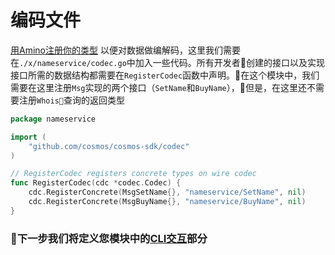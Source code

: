 # 编码文件

[用Amino注册你的类型](https://github.com/tendermint/go-amino#registering-types) 以便对数据做编解码，这里我们需要在`./x/nameservice/codec.go`中加入一些代码。所有开发者创建的接口以及实现接口所需的数据结构都需要在`RegisterCodec`函数中声明。在这个模块中，我们需要在这里注册`Msg`实现的两个接口（`SetName`和`BuyName`），但是，在这里还不需要注册`Whois`查询的返回类型

```go
package nameservice

import (
	"github.com/cosmos/cosmos-sdk/codec"
)

// RegisterCodec registers concrete types on wire codec
func RegisterCodec(cdc *codec.Codec) {
	cdc.RegisterConcrete(MsgSetName{}, "nameservice/SetName", nil)
	cdc.RegisterConcrete(MsgBuyName{}, "nameservice/BuyName", nil)
}
```

### 下一步我们将定义您模块中的[CLI交互](./cli.md)部分

